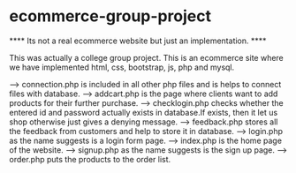 # ecommerce-group-project

**** Its not a real ecommerce website but just an implementation. ****

This was actually a college group project.
This is an ecommerce site where we have implemented html, css, bootstrap, js, php and mysql.

--> connection.php is included in all other php files and is helps to connect files with database.
--> addcart.php is the page where clients want to add products for their further purchase.
--> checklogin.php checks whether the entered id and password actually exists in database.If exists, then it let us shop otherwise 
    just gives a denying message.
--> feedback.php stores all the feedback from customers and help to store it in database.
--> login.php as the name suggests is a login form page.
--> index.php is the home page of the website.
--> signup.php as the name suggests is the sign up page.
--> order.php puts the products to the order list.
